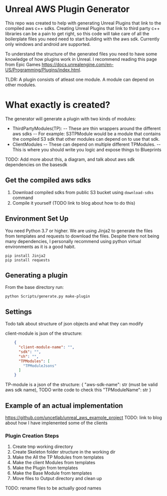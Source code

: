 # Unreal AWS Plugin Generator 
This repo was created to help with generating Unreal Plugins that link to the compiled aws c++ sdks. Creating Unreal Plugins that link to third party c++ libraries can be a pain to get right, so this code will take care of all the boilerplate files you need need to start building with the aws sdk. Currently only windows and android are supported. 

To understand the structure of the generated files you need to have some knowledge of how plugins work in Unreal. I recommend reading this page from Epic Games https://docs.unrealengine.com/en-US/Programming/Plugins/index.html. 

TLDR:
A plugin consists of atleast one module. A module can depend on other modules.


# What exactly is created?
The generator will generate a plugin with two kinds of modules: 
- ThirdPartyModules(TP):
    -- These are thin wrappers around the different aws sdks
    -- For example: S3TPModule would be a module that contains the compiled S3 sdk that other modules can depend on to use that sdk. 
- ClientModules
    -- These can depend on multiple different TPModules.
    -- This is where you should write you logic and expose things to Blueprints

TODO: Add more about this, a diagram, and talk about aws sdk dependencies on the basesdk 


## Get the compiled aws sdks
1. Download compiled sdks from public S3 bucket using ```download-sdks``` command 
2. Compile it yourself (TODO link to blog about how to do this)


## Environment Set Up
You need Python 3.7 or higher.
We are using Jinja2 to generate the files from templates and requests to download the files. Despite there not being many dependencies, I personally recommend using python virtual environments as it is a good habit. 

```pip install Jinja2```  
```pip install requests```

## Generating a plugin
From the base directory run:

```python Scripts/generate.py make-plugin```


## Settings
Todo talk about structure of json objects and what they can modify

client-module is json of the structure:  
```json 
    {  
      "client-module-name": "",  
      "sdk": "",  
      "sh": "",  
      "TPModules": [  
        "TPModuleJsons"  
      ]  
    }
```

TP-module is a json of the structure:
{
    "aws-sdk-name": str (must be valid aws sdk name), TODO write code to check this
    "TPModuleName": str
}

## Example of an actual implementation 
https://github.com/uncetlab/unreal_aws_example_project
TODO: link to blog about how I have implenented some of the clients


### Plugin Creation Steps 
1. Create tmp working directory
2. Create Skeleton folder structure in the working dir
3. Make the All the TP Modules from templates
4. Make the client Modules from templates
5. Make the Plugin from templates 
6. Make the Base Module from templates
7. Move files to Output directory and clean up 

TODO: rename files to be actually good names





